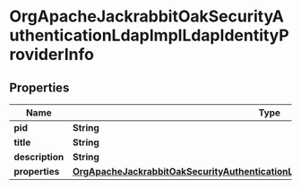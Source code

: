 

# OrgApacheJackrabbitOakSecurityAuthenticationLdapImplLdapIdentityProviderInfo

## Properties

Name | Type | Description | Notes
------------ | ------------- | ------------- | -------------
**pid** | **String** |  |  [optional]
**title** | **String** |  |  [optional]
**description** | **String** |  |  [optional]
**properties** | [**OrgApacheJackrabbitOakSecurityAuthenticationLdapImplLdapIdentityProviderProperties**](OrgApacheJackrabbitOakSecurityAuthenticationLdapImplLdapIdentityProviderProperties.md) |  |  [optional]



